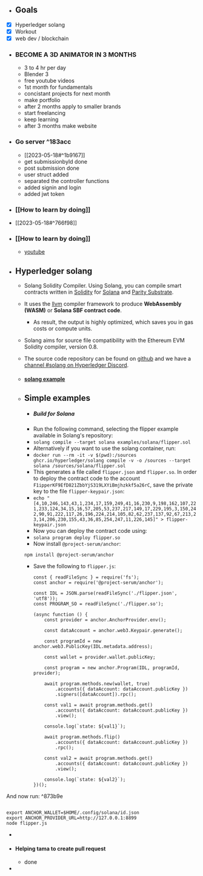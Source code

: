 - ## Goals
- [x] Hyperledger solang
- [x] Workout
- [x] web dev / blockchain
- ### BECOME A 3D ANIMATOR IN 3 MONTHS 
	- 3 to 4 hr per day
	- Blender 3 
	- free youtube videos
	- 1st month for fundamentals
	- concistant projects for next month
	- make portfolio
	- after 2 months apply to smaller brands
	- start freelancing
	- keep learning
	- after 3 months make website 
- ### Go server ^183acc
	- [[2023-05-18#^1b9167]]
	- get submissionbyId done
	- post submission done
	- user struct added
	- separated the controller functions
	- added signin and login
	- added jwt token
- ### [[How to learn by doing]]
- [[2023-05-18#^766f98]]
- ### [[How to learn by doing]]
	- [youtube](https://www.youtube.com/watch?v=3zkQRt3Qhv4&list=TLPQMTgwNTIwMjN941TlbsmJvA&index=2)
- ## Hyperledger solang
	- Solang Solidity Compiler. Using Solang, you can compile smart contracts written in [Solidity](https://en.wikipedia.org/wiki/Solidity) for [Solana](https://www.solana.com/) and [Parity Substrate](https://substrate.io/).
	- It uses the [llvm](https://www.llvm.org/) compiler framework to produce **WebAssembly (WASM)** or **Solana SBF contract code**.
		- As result, the output is highly optimized, which saves you in gas costs or compute units.
	- Solang aims for source file compatibility with the Ethereum EVM Solidity compiler, version 0.8.
	- The source code repository can be found on [github](https://github.com/hyperledger/solang) and we have a [channel #solang on Hyperledger Discord](https://discord.gg/jhn4rkqNsT).
	- #### [solang example](https://github.com/Deepjyoti-Sarmah/solang#build-for-substrate)
	- ## Simple examples
		- ##### Build for Solana
		- Run the following command, selecting the flipper example available in Solang's repository:
		- `solang compile --target solana examples/solana/flipper.sol`
		- Alternatively if you want to use the solang container, run:
		- `docker run --rm -it -v $(pwd):/sources ghcr.io/hyperledger/solang compile -v -o /sources --target solana /sources/solana/flipper.sol`
		- This generates a file called `flipper.json` and `flipper.so`. In order to deploy the contract code to the account `F1ipperKF9EfD821ZbbYjS319LXYiBmjhzkkf5a26rC`, save the private key to the file `flipper-keypair.json`:
		- `echo "[4,10,246,143,43,1,234,17,159,249,41,16,230,9,198,162,107,221,233,124,34,15,16,57,205,53,237,217,149,17,229,195,3,150,242,90,91,222,117,26,196,224,214,105,82,62,237,137,92,67,213,23,14,206,230,155,43,36,85,254,247,11,226,145]" > flipper-keypair.json`
		- Now you can deploy the contract code using:
		- `solana program deploy flipper.so`
		- Now install `@project-serum/anchor`:

		```
		npm install @project-serum/anchor
		```
		- Save the following to `flipper.js`:

			```
			const { readFileSync } = require('fs');
			const anchor = require('@project-serum/anchor');
			
			const IDL = JSON.parse(readFileSync('./flipper.json', 'utf8'));
			const PROGRAM_SO = readFileSync('./flipper.so');
			
			(async function () {
				const provider = anchor.AnchorProvider.env();
			
				const dataAccount = anchor.web3.Keypair.generate();
			
				const programId = new anchor.web3.PublicKey(IDL.metadata.address);
			
				const wallet = provider.wallet.publicKey;
			
				const program = new anchor.Program(IDL, programId, provider);
			
				await program.methods.new(wallet, true)
					.accounts({ dataAccount: dataAccount.publicKey })
					.signers([dataAccount]).rpc();
			
				const val1 = await program.methods.get()
					.accounts({ dataAccount: dataAccount.publicKey })
					.view();
			
				console.log(`state: ${val1}`);
			
				await program.methods.flip()
					.accounts({ dataAccount: dataAccount.publicKey })
					.rpc();
			
				const val2 = await program.methods.get()
					.accounts({ dataAccount: dataAccount.publicKey })
					.view();
			
				console.log(`state: ${val2}`);
			})();
			```
And now run: ^873b9e
```

export ANCHOR_WALLET=$HOME/.config/solana/id.json
export ANCHOR_PROVIDER_URL=http://127.0.0.1:8899
node flipper.js
```

- 
- #### Helping tama to create pull request
	- done
- 